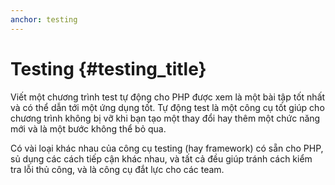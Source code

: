 ```yaml
---
anchor: testing
---
```


# Testing {#testing_title}

Viết một chương trình test tự động cho PHP được xem là một bài tập tốt nhất và có thể dẫn tới một ứng dụng tốt.
Tự động test là một công cụ tốt giúp cho chương trình không bị vỡ khi bạn tạo một thay đổi hay thêm một chức năng mới 
và là một bước không thể bỏ qua.

Có vài loại khác nhau của công cụ testing (hay framework) có sẵn cho PHP, sủ dụng các cách tiếp cận khác nhau, và 
tất cả đều giúp tránh cách kiểm tra lỗi thủ công, và là công cụ đắt lực cho các team.